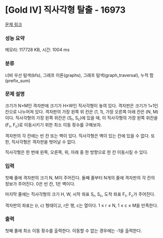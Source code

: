 # [Gold IV] 직사각형 탈출 - 16973 

[문제 링크](https://www.acmicpc.net/problem/16973) 

### 성능 요약

메모리: 117728 KB, 시간: 1004 ms

### 분류

너비 우선 탐색(bfs), 그래프 이론(graphs), 그래프 탐색(graph_traversal), 누적 합(prefix_sum)

### 문제 설명

<p>크기가 N×M인 격자판에 크기가 H×W인 직사각형이 놓여 있다. 격자판은 크기가 1×1인 칸으로 나누어져 있다. 격자판의 가장 왼쪽 위 칸은 (1, 1), 가장 오른쪽 아래 칸은 (N, M)이다. 직사각형의 가장 왼쪽 위칸은 (S<sub>r</sub>, S<sub>c</sub>)에 있을 때, 이 직사각형의 가장 왼쪽 위칸을 (F<sub>r</sub>, F<sub>c</sub>)로 이동시키기 위한 최소 이동 횟수를 구해보자.</p>

<p>격자판의 각 칸에는 빈 칸 또는 벽이 있다. 직사각형은 벽이 있는 칸에 있을 수 없다. 또한, 직사각형은 격자판을 벗어날 수 없다.</p>

<p>직사각형은 한 번에 왼쪽, 오른쪽, 위, 아래 중 한 방향으로 한 칸 이동시킬 수 있다.</p>

### 입력 

 <p>첫째 줄에 격자판의 크기 N, M이 주어진다. 둘째 줄부터 N개의 줄에 격자판의 각 칸의 정보가 주어진다. 0은 빈 칸, 1은 벽이다.</p>

<p>마지막 줄에는 직사각형의 크기 H, W, 시작 좌표 S<sub>r</sub>, S<sub>c</sub>, 도착 좌표 F<sub>r</sub>, F<sub>c</sub>가 주어진다.</p>

<p>격자판의 좌표는 (r, c) 형태이고, r은 행, c는 열이다. 1 ≤ r ≤ N, 1 ≤ c ≤ M을 만족한다.</p>

### 출력 

 <p>첫째 줄에 최소 이동 횟수를 출력한다. 이동할 수 없는 경우에는 -1을 출력한다.</p>

